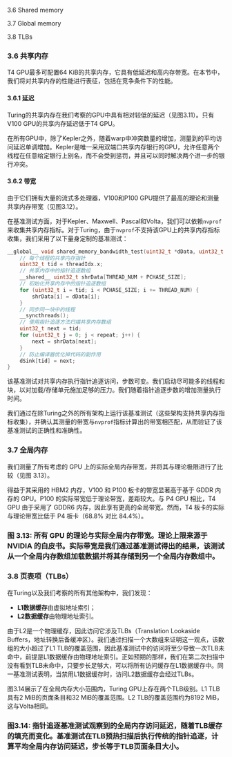 3.6 Shared memory

3.7 Global memory

3.8 TLBs



### 3.6 共享内存

T4 GPU最多可配置64 KiB的共享内存，它具有低延迟和高内存带宽。在本节中，我们将对共享内存的性能进行表征，包括在竞争条件下的性能。

#### 3.6.1 延迟

Turing的共享内存在我们考察的GPU中具有相对较低的延迟（见图3.11）。只有V100 GPU的共享内存延迟低于T4 GPU。

在所有GPU中，除了Kepler之外，随着warp中冲突数量的增加，测量到的平均访问延迟单调增加。Kepler是唯一采用双端口共享内存银行的GPU，允许任意两个线程在任意给定银行上别名，而不会受到惩罚，并且可以同时解决两个进一步的银行冲突。

#### 3.6.2 带宽

由于它们拥有大量的流式多处理器，V100和P100 GPU提供了最高的理论和测量共享内存带宽（见图3.12）。

在基准测试方面，对于Kepler、Maxwell、Pascal和Volta，我们可以依赖`nvprof`来收集共享内存指标。对于Turing，由于`nvprof`不支持该GPU上的共享内存指标收集，我们采用了以下量身定制的基准测试：

```c
__global__ void shared_memory_bandwidth_test(uint32_t *dData, uint32_t *dSink, uint32_t repeat) {
    // 每个线程的共享内存指针
    uint32_t tid = threadIdx.x;
    // 共享内存中的指针追逐数组
    __shared__ uint32_t shrData[THREAD_NUM + PCHASE_SIZE];
    // 初始化共享内存中的指针追逐数组
    for (uint32_t i = tid; i < PCHASE_SIZE; i += THREAD_NUM) {
        shrData[i] = dData[i];
    }
    // 同步同一块中的线程
    __syncthreads();
    // 使用指针追逐方法扫描共享内存数组
    uint32_t next = tid;
    for (uint32_t j = 0; j < repeat; j++) {
        next = shrData[next];
    }
    // 防止编译器优化掉代码的副作用
    dSink[tid] = next;
}
```

该基准测试对共享内存执行指针追逐访问，步数可变。我们启动尽可能多的线程和块，以对加载/存储单元施加足够的压力。我们随着指针追逐步数的增加测量执行时间。

我们通过在除Turing之外的所有架构上运行该基准测试（这些架构支持共享内存指标收集），并确认其测量的带宽与`nvprof`指标计算出的带宽相匹配，从而验证了该基准测试的正确性和准确性。


### 3.7 全局内存

我们测量了所有考虑的 GPU 上的实际全局内存带宽，并将其与理论极限进行了比较（见图 3.13）。

得益于其采用的 HBM2 内存，V100 和 P100 板卡的带宽显著高于基于 GDDR 内存的 GPU。P100 的实际带宽低于理论带宽，差距较大。与 P4 GPU 相比，T4 GPU 由于采用了 GDDR6 内存，因此享有更高的全局带宽。然而，T4 板卡的实际与理论带宽比低于 P4 板卡（68.8% 对比 84.4%）。

### 图 3.13: 所有 GPU 的理论与实际全局内存带宽。理论上限来源于 NVIDIA 的白皮书。实际带宽是我们通过基准测试得出的结果，该测试从一个全局内存数组加载数据并将其存储到另一个全局内存数组中。


### 3.8 页表项（TLBs）

在Turing以及我们考察的所有其他架构中，我们发现：

- **L1数据缓存**由虚拟地址索引；
- **L2数据缓存**由物理地址索引。

由于L2是一个物理缓存，因此访问它涉及TLBs（Translation Lookaside Buffers，地址转换后备缓冲区）。我们通过扫描一个大数组来证明这一观点，该数组的大小超过了L1 TLB的覆盖范围，因此基准测试中的访问将至少导致一次TLB未命中，前提是L1数据缓存由物理地址索引。正如预期的那样，我们在第二次扫描中没有看到TLB未命中，只要步长足够大，可以将所有访问缓存在L1数据缓存中。同一基准测试表明，当禁用L1数据缓存时，访问L2数据缓存会经过TLBs。

图3.14展示了在全局内存大小范围内，Turing GPU上存在两个TLB级别。L1 TLB具有2 MiB的页面条目和32 MiB的覆盖范围。L2 TLB的覆盖范围约为8192 MiB，这与Volta相同。

### 图3.14: 指针追逐基准测试观察到的全局内存访问延迟，随着TLB缓存的填充而变化。基准测试在TLB预热扫描后执行传统的指针追逐，计算平均全局内存访问延迟，步长等于TLB页面条目大小。
